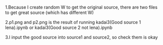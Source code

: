 1.Because I create random W to get the original source, there are two files to get great source (which has different W)

2.p1.png and p2.png is the result of running kadai3(Good source 1 lena).ipynb or kadai3(Good source 2 not lena).ipynb


3.I input the good source into source1 and source2, so check them is okay
